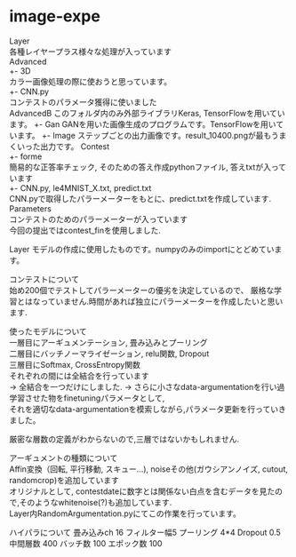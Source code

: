 # image-expe  

Layer  
各種レイヤープラス様々な処理が入っています  
Advanced  
  +- 3D  
     カラー画像処理の際に使おうと思っています。  
  +- CNN.py  
     コンテストのパラメータ獲得に使いました  
AdvancedB
このフォルダ内のみ外部ライブラリKeras, TensorFlowを用いています。
  +- Gan
      GANを用いた画像生成のプログラムです。TensorFlowを用いています。
  +- Image
      ステップごとの出力画像です。result_10400.pngが最もうまくいった出力です。
Contest  
  +- forme  
     簡易的な正答率チェック, そのための答え作成pythonファイル, 答えtxtが入っています  
  +- CNN.py, le4MNIST_X.txt, predict.txt  
     CNN.pyで取得したパラーメーターをもとに、predict.txtを作成しています.  
Parameters  
コンテストのためのパラーメーターが入っています  
今回の提出ではcontest_finを使用しました.  

Layer
  モデルの作成に使用したものです。numpyのみのimportにとどめています。

コンテストについて  
始め200個でテストしてパラーメーターの優劣を決定しているので、
厳格な学習とはなっていません.時間があれば独立にパラーメーターを作成したいと思います.  

使ったモデルについて  
一層目にアーギュメンテーション, 畳み込みとプーリング  
二層目にバッチノーマライゼーション, relu関数, Dropout  
三層目にSoftmax, CrossEntropy関数  
それぞれの間には全結合を行っています  
-> 全結合を一つだけにしました. 
-> さらに小さなdata-argumentationを行い過学習させた物をfinetuningパラメータとして,  
それを適切なdata-argumentationを模索しながら,パラメータ更新を行っていきました。

厳密な層数の定義がわからないので,三層ではないかもしれません.  

アーギュメントの種類について  
Affin変換（回転, 平行移動, スキュー...), noiseその他(ガウシアンノイズ, cutout, randomcrop)を追加しています  
オリジナルとして, contestdateに数字とは関係ない白点を含むデータを見たので,そのようなwhitenoise(?)も追加しています.  
Layer内RandomArgumentation.pyにてこの作業を行っています。

ハイパラについて
畳み込みch 16 フィルター幅5
プーリング 4*4
Dropout 0.5
中間層数 400
バッチ数 100
エポック数 100


